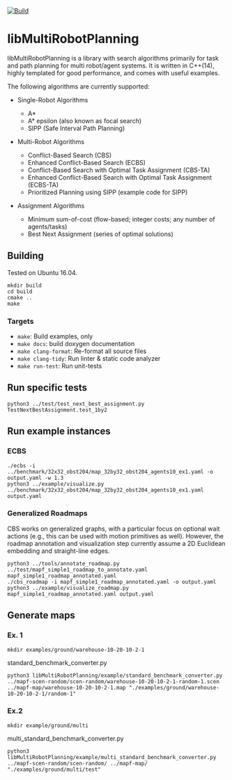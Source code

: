 [![Build](https://github.com/whoenig/libMultiRobotPlanning/actions/workflows/build.yml/badge.svg)](https://github.com/whoenig/libMultiRobotPlanning/actions/workflows/build.yml)

# libMultiRobotPlanning

libMultiRobotPlanning is a library with search algorithms primarily for task and path planning for multi robot/agent systems.
It is written in C++(14), highly templated for good performance, and comes with useful examples.

The following algorithms are currently supported:

* Single-Robot Algorithms
  * A*
  * A* epsilon (also known as focal search)
  * SIPP (Safe Interval Path Planning)

* Multi-Robot Algorithms
  * Conflict-Based Search (CBS)
  * Enhanced Conflict-Based Search (ECBS)
  * Conflict-Based Search with Optimal Task Assignment (CBS-TA)
  * Enhanced Conflict-Based Search with Optimal Task Assignment (ECBS-TA)
  * Prioritized Planning using SIPP (example code for SIPP)

* Assignment Algorithms
  * Minimum sum-of-cost (flow-based; integer costs; any number of agents/tasks)
  * Best Next Assignment (series of optimal solutions)

## Building

Tested on Ubuntu 16.04.

```
mkdir build
cd build
cmake ..
make
```

### Targets

* `make`: Build examples, only
* `make docs`: build doxygen documentation
* `make clang-format`: Re-format all source files
* `make clang-tidy`: Run linter & static code analyzer
* `make run-test`: Run unit-tests

## Run specific tests

```
python3 ../test/test_next_best_assignment.py TestNextBestAssignment.test_1by2
```

## Run example instances

### ECBS

````
./ecbs -i ../benchmark/32x32_obst204/map_32by32_obst204_agents10_ex1.yaml -o output.yaml -w 1.3
python3 ../example/visualize.py ../benchmark/32x32_obst204/map_32by32_obst204_agents10_ex1.yaml output.yaml
````

### Generalized Roadmaps

CBS works on generalized graphs, with a particular focus on optional wait actions (e.g., this can be used with motion primitives as well).
However, the roadmap annotation and visualization step currently assume a 2D Euclidean embedding and straight-line edges.

```
python3 ../tools/annotate_roadmap.py ../test/mapf_simple1_roadmap_to_annotate.yaml mapf_simple1_roadmap_annotated.yaml
./cbs_roadmap -i mapf_simple1_roadmap_annotated.yaml -o output.yaml
python3 ../example/visualize_roadmap.py mapf_simple1_roadmap_annotated.yaml output.yaml
```

## Generate maps
### Ex. 1
````
mkdir examples/ground/warehouse-10-20-10-2-1
````

standard_benchmark_converter.py
````
python3 libMultiRobotPlanning/example/standard_benchmark_converter.py ../mapf-scen-random/scen-random/warehouse-10-20-10-2-1-random-1.scen ../mapf-map/warehouse-10-20-10-2-1.map "./examples/ground/warehouse-10-20-10-2-1/random-1"
````
### Ex.2
````
mkdir example/ground/multi
````

multi_standard_benchmark_converter.py
````
python3 libMultiRobotPlanning/example/multi_standard_benchmark_converter.py ../mapf-scen-random/scen-random/ ../mapf-map/ "./examples/ground/multi/test"
````